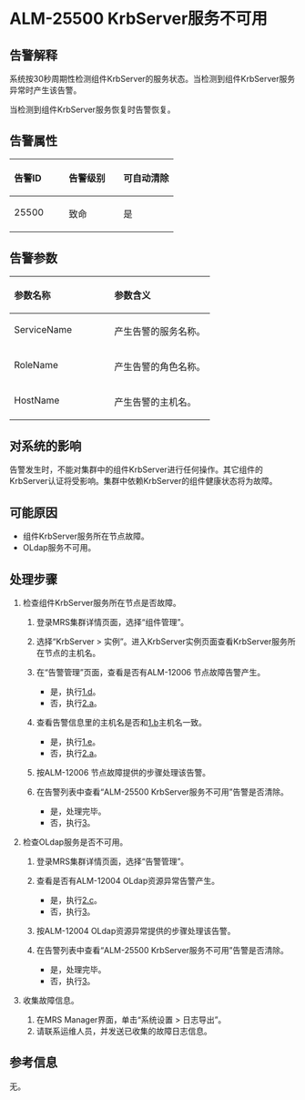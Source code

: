 # ALM-25500 KrbServer服务不可用<a name="alm_25500"></a>

## 告警解释<a name="zh-cn_topic_0191813953_section10722842"></a>

系统按30秒周期性检测组件KrbServer的服务状态。当检测到组件KrbServer服务异常时产生该告警。

当检测到组件KrbServer服务恢复时告警恢复。

## 告警属性<a name="zh-cn_topic_0191813953_section29396722"></a>

<a name="zh-cn_topic_0191813953_table4400500"></a>
<table><thead align="left"><tr id="zh-cn_topic_0191813953_row63695501"><th class="cellrowborder" valign="top" width="33.33333333333333%" id="mcps1.1.4.1.1"><p id="zh-cn_topic_0191813953_p59061958"><a name="zh-cn_topic_0191813953_p59061958"></a><a name="zh-cn_topic_0191813953_p59061958"></a>告警ID</p>
</th>
<th class="cellrowborder" valign="top" width="33.33333333333333%" id="mcps1.1.4.1.2"><p id="zh-cn_topic_0191813953_p19289328"><a name="zh-cn_topic_0191813953_p19289328"></a><a name="zh-cn_topic_0191813953_p19289328"></a>告警级别</p>
</th>
<th class="cellrowborder" valign="top" width="33.33333333333333%" id="mcps1.1.4.1.3"><p id="zh-cn_topic_0191813953_p18931763"><a name="zh-cn_topic_0191813953_p18931763"></a><a name="zh-cn_topic_0191813953_p18931763"></a>可自动清除</p>
</th>
</tr>
</thead>
<tbody><tr id="zh-cn_topic_0191813953_row57077814"><td class="cellrowborder" valign="top" width="33.33333333333333%" headers="mcps1.1.4.1.1 "><p id="zh-cn_topic_0191813953_p59900193"><a name="zh-cn_topic_0191813953_p59900193"></a><a name="zh-cn_topic_0191813953_p59900193"></a>25500</p>
</td>
<td class="cellrowborder" valign="top" width="33.33333333333333%" headers="mcps1.1.4.1.2 "><p id="zh-cn_topic_0191813953_p20077469"><a name="zh-cn_topic_0191813953_p20077469"></a><a name="zh-cn_topic_0191813953_p20077469"></a>致命</p>
</td>
<td class="cellrowborder" valign="top" width="33.33333333333333%" headers="mcps1.1.4.1.3 "><p id="zh-cn_topic_0191813953_p15662289"><a name="zh-cn_topic_0191813953_p15662289"></a><a name="zh-cn_topic_0191813953_p15662289"></a>是</p>
</td>
</tr>
</tbody>
</table>

## 告警参数<a name="zh-cn_topic_0191813953_section63243911"></a>

<a name="zh-cn_topic_0191813953_table60685926"></a>
<table><thead align="left"><tr id="zh-cn_topic_0191813953_row31278690"><th class="cellrowborder" valign="top" width="50%" id="mcps1.1.3.1.1"><p id="zh-cn_topic_0191813953_p50545980"><a name="zh-cn_topic_0191813953_p50545980"></a><a name="zh-cn_topic_0191813953_p50545980"></a>参数名称</p>
</th>
<th class="cellrowborder" valign="top" width="50%" id="mcps1.1.3.1.2"><p id="zh-cn_topic_0191813953_p583706"><a name="zh-cn_topic_0191813953_p583706"></a><a name="zh-cn_topic_0191813953_p583706"></a>参数含义</p>
</th>
</tr>
</thead>
<tbody><tr id="zh-cn_topic_0191813953_row47280229"><td class="cellrowborder" valign="top" width="50%" headers="mcps1.1.3.1.1 "><p id="zh-cn_topic_0191813953_p4493316"><a name="zh-cn_topic_0191813953_p4493316"></a><a name="zh-cn_topic_0191813953_p4493316"></a>ServiceName</p>
</td>
<td class="cellrowborder" valign="top" width="50%" headers="mcps1.1.3.1.2 "><p id="zh-cn_topic_0191813953_p28414304"><a name="zh-cn_topic_0191813953_p28414304"></a><a name="zh-cn_topic_0191813953_p28414304"></a>产生告警的服务名称。</p>
</td>
</tr>
<tr id="zh-cn_topic_0191813953_row54402144"><td class="cellrowborder" valign="top" width="50%" headers="mcps1.1.3.1.1 "><p id="zh-cn_topic_0191813953_p44497505"><a name="zh-cn_topic_0191813953_p44497505"></a><a name="zh-cn_topic_0191813953_p44497505"></a>RoleName</p>
</td>
<td class="cellrowborder" valign="top" width="50%" headers="mcps1.1.3.1.2 "><p id="zh-cn_topic_0191813953_p47528147"><a name="zh-cn_topic_0191813953_p47528147"></a><a name="zh-cn_topic_0191813953_p47528147"></a>产生告警的角色名称。</p>
</td>
</tr>
<tr id="zh-cn_topic_0191813953_row25100141"><td class="cellrowborder" valign="top" width="50%" headers="mcps1.1.3.1.1 "><p id="zh-cn_topic_0191813953_p19845579"><a name="zh-cn_topic_0191813953_p19845579"></a><a name="zh-cn_topic_0191813953_p19845579"></a>HostName</p>
</td>
<td class="cellrowborder" valign="top" width="50%" headers="mcps1.1.3.1.2 "><p id="zh-cn_topic_0191813953_p63988077"><a name="zh-cn_topic_0191813953_p63988077"></a><a name="zh-cn_topic_0191813953_p63988077"></a>产生告警的主机名。</p>
</td>
</tr>
</tbody>
</table>

## 对系统的影响<a name="zh-cn_topic_0191813953_section32324290"></a>

告警发生时，不能对集群中的组件KrbServer进行任何操作。其它组件的KrbServer认证将受影响。集群中依赖KrbServer的组件健康状态将为故障。

## 可能原因<a name="zh-cn_topic_0191813953_section22483156"></a>

-   组件KrbServer服务所在节点故障。
-   OLdap服务不可用。

## 处理步骤<a name="zh-cn_topic_0191813953_section1021814"></a>

1.  检查组件KrbServer服务所在节点是否故障。
    1.  登录MRS集群详情页面，选择“组件管理”。
    2.  <a name="zh-cn_topic_0191813953_aalm-25500_mmccppss_id"></a>选择“KrbServer \> 实例”。进入KrbServer实例页面查看KrbServer服务所在节点的主机名。
    3.  在“告警管理”页面，查看是否有ALM-12006 节点故障告警产生。
        -   是，执行[1.d](#zh-cn_topic_0191813953_aalm-25500_mmccppss_step_4)。
        -   否，执行[2.a](#zh-cn_topic_0191813953_li14191191521615)。

    4.  <a name="zh-cn_topic_0191813953_aalm-25500_mmccppss_step_4"></a>查看告警信息里的主机名是否和[1.b](#zh-cn_topic_0191813953_aalm-25500_mmccppss_id)主机名一致。
        -   是，执行[1.e](#zh-cn_topic_0191813953_aalm-25500_mmccppss_alarm53003)。
        -   否，执行[2.a](#zh-cn_topic_0191813953_li14191191521615)。

    5.  <a name="zh-cn_topic_0191813953_aalm-25500_mmccppss_alarm53003"></a>按ALM-12006 节点故障提供的步骤处理该告警。
    6.  在告警列表中查看“ALM-25500 KrbServer服务不可用”告警是否清除。
        -   是，处理完毕。
        -   否，执行[3](#zh-cn_topic_0191813953_li572522141314)。

2.  检查OLdap服务是否不可用。
    1.  <a name="zh-cn_topic_0191813953_li14191191521615"></a>登录MRS集群详情页面，选择“告警管理”。
    2.  查看是否有ALM-12004 OLdap资源异常告警产生。
        -   是，执行[2.c](#zh-cn_topic_0191813953_aalm-25500_mmccppss_step_8)。
        -   否，执行[3](#zh-cn_topic_0191813953_li572522141314)。

    3.  <a name="zh-cn_topic_0191813953_aalm-25500_mmccppss_step_8"></a>按ALM-12004 OLdap资源异常提供的步骤处理该告警。
    4.  在告警列表中查看“ALM-25500 KrbServer服务不可用”告警是否清除。
        -   是，处理完毕。
        -   否，执行[3](#zh-cn_topic_0191813953_li572522141314)。

3.  <a name="zh-cn_topic_0191813953_li572522141314"></a>收集故障信息。
    1.  在MRS Manager界面，单击“系统设置 \> 日志导出”。
    2.  请联系运维人员，并发送已收集的故障日志信息。


## 参考信息<a name="zh-cn_topic_0191813953_section9196329"></a>

无。

